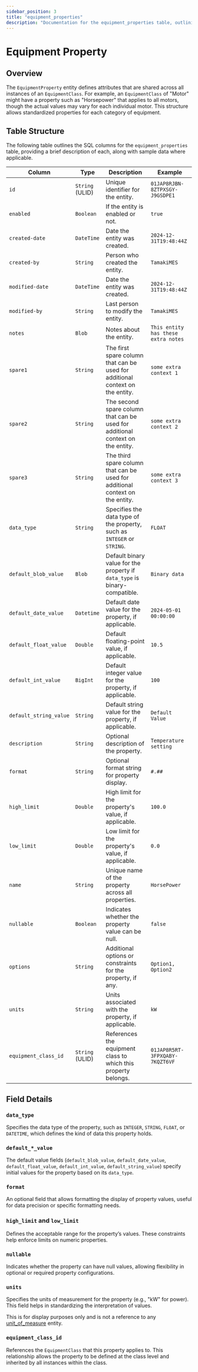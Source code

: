 ```yaml
---
sidebar_position: 3
title: "equipment_properties"
description: "Documentation for the equipment_properties table, outlining its columns and structure."
---
```


# Equipment Property

## Overview

The `EquipmentProperty` entity defines attributes that are shared across all instances of an `EquipmentClass`. For
example, an `EquipmentClass` of "Motor" might have a property such as "Horsepower" that applies to all motors, though
the actual values may vary for each individual motor. This structure allows standardized properties for each category of
equipment.

## Table Structure

The following table outlines the SQL columns for the `equipment_properties` table, providing a brief description of
each, along with sample data where applicable.

| Column                   | Type                | Description                                                                     | Example                                 |
|--------------------------|---------------------|---------------------------------------------------------------------------------|-----------------------------------------|
| `id`                     | `String` (ULID)     | Unique identifier for the entity.                                               | `01JAP8RJBN-8ZTPXSGY-J9GSDPE1`          |
| `enabled`                | `Boolean`           | If the entity is enabled or not.                                                | `true`                                  |
| `created-date`           | `DateTime`          | Date the entity was created.                                                    | `2024-12-31T19:48:44Z`                  |
| `created-by`             | `String`            | Person who created the entity.                                                  | `TamakiMES`                             |
| `modified-date`          | `DateTime`          | Date the entity was created.                                                    | `2024-12-31T19:48:44Z`                  |
| `modified-by`            | `String`            | Last person to modify the entity.                                               | `TamakiMES`                             |
| `notes`                  | `Blob`              | Notes about the entity.                                                         | `This entity has these extra notes`     |
| `spare1`                 | `String`            | The first spare column that can be used for additional context on the entity.   | `some extra context 1`                  |
| `spare2`                 | `String`            | The second spare column that can be used for additional context on the entity.  | `some extra context 2`                  |
| `spare3`                 | `String`            | The third spare column that can be used for additional context on the entity.   | `some extra context 3`                  |
| `data_type`              | `String`            | Specifies the data type of the property, such as `INTEGER` or `STRING`.         | `FLOAT`                                 |
| `default_blob_value`     | `Blob`              | Default binary value for the property if `data_type` is binary-compatible.      | `Binary data`                           |
| `default_date_value`     | `Datetime`          | Default date value for the property, if applicable.                             | `2024-05-01 00:00:00`                   |
| `default_float_value`    | `Double`            | Default floating-point value, if applicable.                                    | `10.5`                                  |
| `default_int_value`      | `BigInt`            | Default integer value for the property, if applicable.                          | `100`                                   |
| `default_string_value`   | `String`            | Default string value for the property, if applicable.                           | `Default Value`                         |
| `description`            | `String`            | Optional description of the property.                                           | `Temperature setting`                   |
| `format`                 | `String`            | Optional format string for property display.                                    | `#.##`                                  |
| `high_limit`             | `Double`            | High limit for the property's value, if applicable.                             | `100.0`                                 |
| `low_limit`              | `Double`            | Low limit for the property's value, if applicable.                              | `0.0`                                   |
| `name`                   | `String`            | Unique name of the property across all properties.                              | `HorsePower`                            |
| `nullable`               | `Boolean`           | Indicates whether the property value can be null.                               | `false`                                 |
| `options`                | `String`            | Additional options or constraints for the property, if any.                     | `Option1, Option2`                      |
| `units`                  | `String`            | Units associated with the property, if applicable.                              | `kW`                                    |
| `equipment_class_id`     | `String` (ULID)     | References the equipment class to which this property belongs.                  | `01JAP8R5RT-3FPXQABY-7KQZT6VF`          |

## Field Details

### `data_type`

Specifies the data type of the property, such as `INTEGER`, `STRING`, `FLOAT`, or `DATETIME`, which defines the kind of
data this property holds.

### `default_*_value`

The default value fields (`default_blob_value`, `default_date_value`, `default_float_value`, `default_int_value`,
`default_string_value`) specify initial values for the property based on its `data_type`.

### `format`

An optional field that allows formatting the display of property values, useful for data precision or specific
formatting needs.

### `high_limit` and `low_limit`

Defines the acceptable range for the property’s values. These constraints help enforce limits on numeric properties.

### `nullable`

Indicates whether the property can have null values, allowing flexibility in optional or required property
configurations.

### `units`

Specifies the units of measurement for the property (e.g., "kW" for power). This field helps in standardizing the
interpretation of values.

This is for display purposes only and is not a reference to any [unit_of_measure](../utility-models/unit-of-measure-model/unit-of-measure) entity.

### `equipment_class_id`

References the `EquipmentClass` that this property applies to. This relationship allows the property to be defined at
the class level and inherited by all instances within the class.